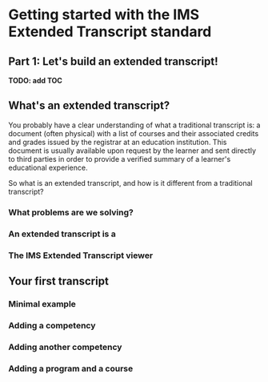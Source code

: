 # Getting started with the IMS Extended Transcript standard
## Part 1: Let's build an extended transcript!

**TODO: add TOC**

## <a name=""></a> What's an extended transcript?

You probably have a clear understanding of what a traditional transcript is: a document (often physical) with a list of courses and their associated credits and grades issued by the registrar at an education institution. This document is usually available upon request by the learner and sent directly to third parties in order to provide a verified summary of a learner's educational experience.

So what is an extended transcript, and how is it different from a traditional transcript?

### <a name=""></a> What problems are we solving?

### <a name=""></a> An extended transcript is a

### <a name=""></a> The IMS Extended Transcript viewer

## <a name=""></a> Your first transcript

### <a name=""></a> Minimal example

### <a name=""></a> Adding a competency

### <a name=""></a> Adding another competency

### <a name=""></a> Adding a program and a course
